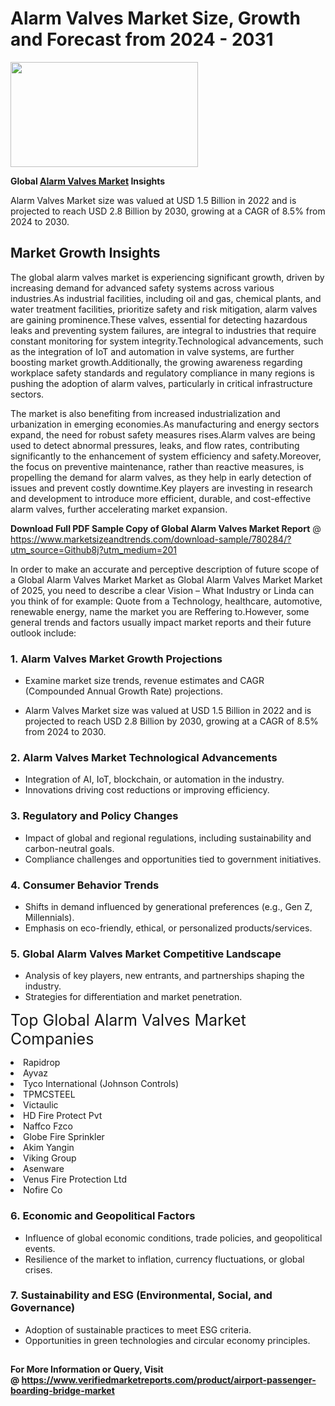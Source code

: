 <H1>Alarm Valves Market Size, Growth and Forecast from 2024 - 2031</H1><img class="aligncenter size-medium wp-image-584254" src="https://thirdeyenews.in/wp-content/uploads/2024/09/Global-Market-Research-300x168.jpeg" alt="" width="300" height="168" /><p><strong>Global&nbsp;<a href="https://www.marketsizeandtrends.com/download-sample/780284/?utm_source=Github8j?utm_medium=201">Alarm Valves Market</a> Insights</strong></p><p>Alarm Valves Market size was valued at USD 1.5 Billion in 2022 and is projected to reach USD 2.8 Billion by 2030, growing at a CAGR of 8.5% from 2024 to 2030.</p><p><h2>Market Growth Insights</h2> <p>The global alarm valves market is experiencing significant growth, driven by increasing demand for advanced safety systems across various industries.As industrial facilities, including oil and gas, chemical plants, and water treatment facilities, prioritize safety and risk mitigation, alarm valves are gaining prominence.These valves, essential for detecting hazardous leaks and preventing system failures, are integral to industries that require constant monitoring for system integrity.Technological advancements, such as the integration of IoT and automation in valve systems, are further boosting market growth.Additionally, the growing awareness regarding workplace safety standards and regulatory compliance in many regions is pushing the adoption of alarm valves, particularly in critical infrastructure sectors.</p> <p>The market is also benefiting from increased industrialization and urbanization in emerging economies.As manufacturing and energy sectors expand, the need for robust safety measures rises.Alarm valves are being used to detect abnormal pressures, leaks, and flow rates, contributing significantly to the enhancement of system efficiency and safety.Moreover, the focus on preventive maintenance, rather than reactive measures, is propelling the demand for alarm valves, as they help in early detection of issues and prevent costly downtime.Key players are investing in research and development to introduce more efficient, durable, and cost-effective alarm valves, further accelerating market expansion.</p> <p><span class=""><strong>Download Full PDF Sample Copy of Global Alarm Valves Market Report</strong> @ <a href="https://www.marketsizeandtrends.com/download-sample/780284/?utm_source=Github8j?utm_medium=201" target="_blank">https://www.marketsizeandtrends.com/download-sample/780284/?utm_source=Github8j?utm_medium=201</a></span></p><p>In order to make an accurate and perceptive description of future scope of a Global&nbsp;Alarm Valves Market Market as Global&nbsp;Alarm Valves Market Market of 2025, you need to describe a clear Vision &ndash; What Industry or Linda can you think of for example: Quote from a Technology, healthcare, automotive, renewable energy, name the market you are Reffering to.However, some general trends and factors usually impact market reports and their future outlook include:</p><h3>1.&nbsp;<strong>Alarm Valves Market Growth Projections</strong></h3><ul><li>Examine market size trends, revenue estimates and CAGR (Compounded Annual Growth Rate) projections.</li><li><p>Alarm Valves Market size was valued at USD 1.5 Billion in 2022 and is projected to reach USD 2.8 Billion by 2030, growing at a CAGR of 8.5% from 2024 to 2030.</p></li></ul><h3>2.&nbsp;<strong>Alarm Valves Market Technological Advancements</strong></h3><ul><li>Integration of AI, IoT, blockchain, or automation in the industry.</li><li>Innovations driving cost reductions or improving efficiency.</li></ul><h3>3.&nbsp;<strong>Regulatory and Policy Changes</strong></h3><ul><li>Impact of global and regional regulations, including sustainability and carbon-neutral goals.</li><li>Compliance challenges and opportunities tied to government initiatives.</li></ul><h3>4.&nbsp;<strong>Consumer Behavior Trends</strong></h3><ul><li>Shifts in demand influenced by generational preferences (e.g., Gen Z, Millennials).</li><li>Emphasis on eco-friendly, ethical, or personalized products/services.</li></ul><h3>5.&nbsp;<strong>Global Alarm Valves Market Competitive Landscape</strong></h3><ul><li>Analysis of key players, new entrants, and partnerships shaping the industry.</li><li>Strategies for differentiation and market penetration.</li></ul><p data-pm-slice="1 1 []"><span style="color: inherit; font-family: inherit; font-size: 25px;">Top Global Alarm Valves Market Companies</span></p><div class="" data-test-id=""><p><li>Rapidrop</li><li> Ayvaz</li><li> Tyco International (Johnson Controls)</li><li> TPMCSTEEL</li><li> Victaulic</li><li> HD Fire Protect Pvt</li><li> Naffco Fzco</li><li> Globe Fire Sprinkler</li><li> Akim Yangin</li><li> Viking Group</li><li> Asenware</li><li> Venus Fire Protection Ltd</li><li> Nofire Co</li></p></div><h3>6.&nbsp;<strong>Economic and Geopolitical Factors</strong></h3><ul><li>Influence of global economic conditions, trade policies, and geopolitical events.</li><li>Resilience of the market to inflation, currency fluctuations, or global crises.</li></ul><h3>7.&nbsp;<strong>Sustainability and ESG (Environmental, Social, and Governance)</strong></h3><ul><li>Adoption of sustainable practices to meet ESG criteria.</li><li>Opportunities in green technologies and circular economy principles.</li></ul><h2><strong style="font-size: 14px;">For More Information or Query, Visit @&nbsp;</strong><a style="background-color: #ffffff; font-size: 14px;" href="https://www.marketsizeandtrends.com/report/alarm-valves-market/" target="_blank">https://www.verifiedmarketreports.com/product/airport-passenger-boarding-bridge-market</a></h2>